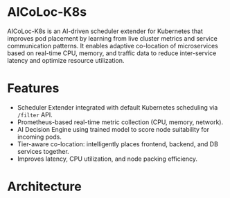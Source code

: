 # AICoLoc-K8s

AICoLoc-K8s is an AI-driven scheduler extender for Kubernetes that improves pod placement by learning from live cluster metrics and service communication patterns. It enables adaptive co-location of microservices based on real-time CPU, memory, and traffic data to reduce inter-service latency and optimize resource utilization.

# Features

- Scheduler Extender integrated with default Kubernetes scheduling via `/filter` API.
- Prometheus-based real-time metric collection (CPU, memory, network).
- AI Decision Engine using trained model to score node suitability for incoming pods.
- Tier-aware co-location: intelligently places frontend, backend, and DB services together.
- Improves latency, CPU utilization, and node packing efficiency.

# Architecture
